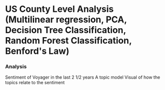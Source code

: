 # US County Level Analysis (Multilinear regression, PCA, Decision Tree Classification, Random Forest Classification, Benford's Law)

### Analysis
Sentiment of Voyager in the last 2 1/2 years
A topic model
Visual of how the topics relate to the sentiment
